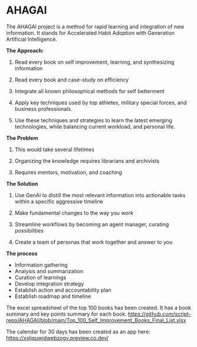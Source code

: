 # AHAGAI
The AHAGAI project is a method for rapid learning and integration of new information. It stands for Accelerated Habit Adoption with Generation Artificial Intelligence.

**The Approach:**

1. Read every book on self improvement, learning, and synthesizing information

2. Read every book and case-study on efficiency

3. Integrate all known philosophical methods for self betterment

4. Apply key techniques used by top athletes, military special forces, and business professionals.

5. Use these techniques and strategies to learn the latest emerging technologies, while balancing current workload, and personal life.  

**The Problem**

1. This would take several lifetimes

2. Organizing the knowledge requires librarians and archivists

4. Requires mentors, motivation, and coaching 

**The Solution**

1. Use GenAI to distill the most relevant information into actionable tasks within a specific aggressive timeline

2. Make fundamental changes to the way you work

3. Streamline workflows by becoming an agent manager, curating possibilities

4. Create a team of personas that work together and answer to you

**The process**

  - Information gathering
  - Analysis and summarization
  - Curation of learnings
  - Develop integration strategy
  - Establish action and accountability plan
  - Establish roadmap and timeline

The excel spreadsheet of the top 100 books has been created. It has a book summary and key points summary for each book.
https://github.com/script-repo/AHAGAI/blob/main/Top_100_Self_Improvement_Books_Final_List.xlsx

The calendar for 30 days has been created as an app here: https://xsljquwjdwebzogy.preview.co.dev/

